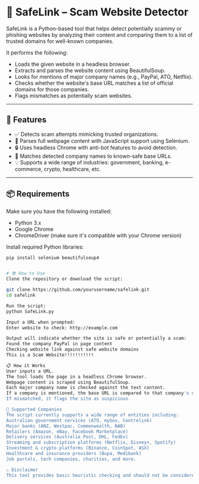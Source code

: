 # 🔐 SafeLink – Scam Website Detector

SafeLink is a Python-based tool that helps detect potentially scammy or phishing websites by analyzing their content and comparing them to a list of trusted domains for well-known companies.

It performs the following:
- Loads the given website in a headless browser.
- Extracts and parses the website content using BeautifulSoup.
- Looks for mentions of major company names (e.g., PayPal, ATO, Netflix).
- Checks whether the website's base URL matches a list of official domains for those companies.
- Flags mismatches as potentially scam websites.

---

## 🚀 Features

- ✅ Detects scam attempts mimicking trusted organizations.
- 🧠 Parses full webpage content with JavaScript support using Selenium.
- 🔒 Uses headless Chrome with anti-bot features to avoid detection.
- 🔎 Matches detected company names to known-safe base URLs.
- 💡 Supports a wide range of industries: government, banking, e-commerce, crypto, healthcare, etc.

---

## 📦 Requirements

Make sure you have the following installed:

- Python 3.x
- Google Chrome
- ChromeDriver (make sure it's compatible with your Chrome version)

Install required Python libraries:

```bash
pip install selenium beautifulsoup4


# 🛠️ How to Use
Clone the repository or download the script:

git clone https://github.com/yourusername/safelink.git
cd safelink

Run the script:
python SafeLink.py

Input a URL when prompted:
Enter website to check: http://example.com

Output will indicate whether the site is safe or potentially a scam:
Found the company PayPal in page content
Checking website link against safe website domains
This is a Scam Website!!!!!!!!!!!

📋 How it Works
User inputs a URL.
The tool loads the page in a headless Chrome browser.
Webpage content is scraped using BeautifulSoup.
Each major company name is checked against the text content.
If a company is mentioned, the base URL is compared to that company's official domain(s).
If mismatched, it flags the site as suspicious.

🧠 Supported Companies
The script currently supports a wide range of entities including:
Australian government services (ATO, myGov, Centrelink)
Major banks (ANZ, Westpac, Commonwealth, NAB)
Retailers (Amazon, eBay, Facebook Marketplace)
Delivery services (Australia Post, DHL, FedEx)
Streaming and subscription platforms (Netflix, Disney+, Spotify)
Investment & crypto platforms (Binance, CoinSpot, ASX)
Healthcare and insurance providers (Bupa, Medibank)
Job portals, tech companies, charities, and more.

⚠️ Disclaimer
This tool provides basic heuristic checking and should not be considered a comprehensive phishing detection system. Always verify suspicious websites through official channels.
